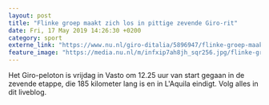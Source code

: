 ```yaml
---
layout: post
title: "Flinke groep maakt zich los in pittige zevende Giro-rit"
date: Fri, 17 May 2019 14:26:30 +0200
category: sport
externe_link: "https://www.nu.nl/giro-ditalia/5896947/flinke-groep-maakt-zich-los-in-pittige-zevende-giro-rit.html"
feature_image: "https://media.nu.nl/m/infxip7ah8jh_sqr256.jpg/flinke-groep-maakt-zich-los-in-pittige-zevende-giro-rit.jpg"
---
```


Het Giro-peloton is vrijdag in Vasto om 12.25 uur van start gegaan in de zevende etappe, die 185 kilometer lang is en in L'Aquila eindigt. Volg alles in dit liveblog.

